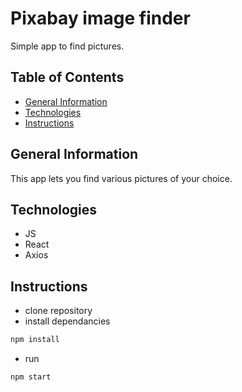 # Pixabay image finder

Simple app to find pictures.

## Table of Contents

- [General Information](#general-information)
- [Technologies](#technologies)
- [Instructions](#instructions)
<!-- - [Usage Examples](#usage-examples)
- [Contributing](#contributing) -->

## General Information

This app lets you find various pictures of your choice.

## Technologies

- JS
- React
- Axios

## Instructions

- clone repository
- install dependancies
```bash
npm install
```
- run
```bash
npm start
```

<!--## Usage Examples

Present usage examples of the project, demonstrating how it can be used in practice. You can include code snippets or showcase sample scenarios.

## Contributing

//Explain how others can contribute to your project. You can provide information about branch naming conventions, pull request guidelines, and more.
-->
